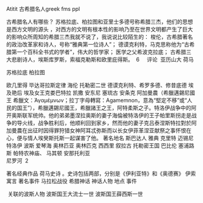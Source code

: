Atitit 古希腊名人greek fms ppl


古希腊名人有哪些？
苏格拉底、柏拉图和亚里士多德号称希腊三杰，他们的思想是西方文明的源头
，对西方的文明有根本性的影响乃至在世界文明都产生了巨大的影响众所周知的希腊三杰我就不说了，我说说比较陌生的：
梭伦，古希腊著名的政治改革家和诗人，号称“雅典第一位诗人”；
德谟克利特，马克思称他为“古希腊第一个百科全书式的学者”，伟大的哲学家；
医学之父希波克拉底；
古希腊三大悲剧诗人，埃斯库罗斯，索福克勒斯和欧里庇得斯。
 6   
 评论 
亚历山大
荷马

苏格拉底
柏拉图

欧几里得 毕达哥拉斯定律
海伦 托勒密二世
德谟克利特、希罗多德、修昔底德
埃及艳后 埃及女王克娄巴特拉 凯撒 安东尼 
塞琉古 安条克
阿加曼農（希臘邁錫尼國王
希臘文：Ἀγαμέμνων；拉丁字母轉寫：Agamemnon，意為“堅定不移”或“人民的国王”），希臘邁錫尼國王，希臘諸王之王，阿特柔斯之子。特洛伊战争中的阿开奥斯联军统帅。他的弟弟墨涅拉奥斯的妻子海倫被特洛伊的王子帕里斯拐走是战争的导火线，战争胜利后，他顺利回到家乡，然而他的妻子克吕泰涅斯特拉對於阿加曼農在出征时因得罪狩猎女神阿耳忒弥斯而以长女伊菲革涅亚献祭之事怀恨在心，便与情人埃癸斯托斯一起谋害了他。
著名地名
斯巴达人  雅典 克里特 迈锡尼
特洛伊 波斯 爱琴海 奥林匹亚 奥林匹克
西西里 叙拉古 托勒密王国  巴比伦 塞浦路斯
帕特农神庙、 马其顿 安那托利亚  
 尼罗河
 2   

著名经典作品
荷马史诗
。史诗包括两部，分别是《伊利亚特》和《奥德赛》
伊索寓言
著名事件
马拉松战役
希腊神话
神话人物 地点 事件

 关联的波斯人物
波斯国王大流士一世
波斯国王薛西斯一世

